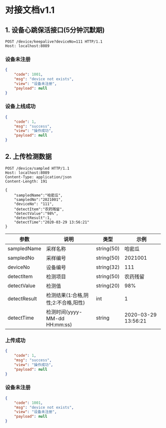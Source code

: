 # 对接文档v1.1

## 1. 设备心跳保活接口(5分钟沉默期)

```http request
POST /device/keepalive?deviceNo=111 HTTP/1.1
Host: localhost:8089
```

### 设备未注册
```json
{
    "code": 1001,
    "msg": "device not exists",
    "view": "设备未注册",
    "payload": null
}
```

### 设备上线成功
```json
{
    "code": 1,
    "msg": "success",
    "view": "操作成功",
    "payload": null
}
```

## 2. 上传检测数据
```http request
POST /device/sampled HTTP/1.1
Host: localhost:8089
Content-Type: application/json
Content-Length: 191

{
    "sampledName":"哈密瓜",
    "sampledNo":"2021001",
    "deviceNo": "111",
    "detectItem":"农药残留",
    "detectValue":"98%",
    "detectResult":1,
    "detectTime":"2020-03-29 13:56:21"
}
```
参数 | 说明 |类型| 示例
--- | ---|---|---
sampledName| 采样名称|string(50)| 哈密瓜
sampledNo| 采样编号 |string(50)| 2021001
deviceNo|设备编号| string(32) |111
detectItem|检测项目|string(50)|农药残留
detectValue|检测值|string(20)|98%
detectResult|检测结果(1:合格,阴性;2:不合格,阳性)|int|1
detectTime|检测时间(yyyy-MM-dd HH:mm:ss)|string|2020-03-29 13:56:21

### 上传成功
```json
{
    "code": 1,
    "msg": "success",
    "view": "操作成功",
    "payload": null
}
```

### 设备未注册
```json
{
    "code": 1001,
    "msg": "device not exists",
    "view": "设备未注册",
    "payload": null
}
```
